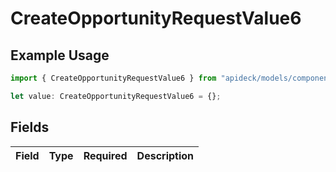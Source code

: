 # CreateOpportunityRequestValue6

## Example Usage

```typescript
import { CreateOpportunityRequestValue6 } from "apideck/models/components";

let value: CreateOpportunityRequestValue6 = {};
```

## Fields

| Field       | Type        | Required    | Description |
| ----------- | ----------- | ----------- | ----------- |